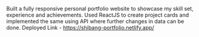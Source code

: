 Built a fully responsive personal portfolio website to showcase my skill set, experience and achievements.
Used ReactJS to create project cards and implemented the same using API where further changes in data can be done.
Deployed Link - https://shibang-portfolio.netlify.app/
